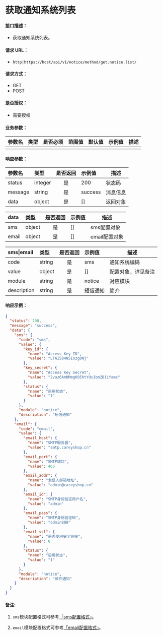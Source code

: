 # 获取通知系统列表

#### 接口描述：
- 获取通知系统列表。

#### 请求 URL：
- `http|https://host/api/v1/notice/method/get.notice.list/`

#### 请求方式：
- GET
- POST

#### 是否授权：
- 需要授权

#### 业务参数：
|参数名|类型|是否必须|范围值|默认值|示例值|描述|
|:----|:---|:---:|:-----|:-----|:-----|-----|
| | | | | | | | |

#### 响应参数：
|参数名|类型|是否返回|示例值|描述|
|:-----|:-----|:---:|:-----|-----|
|status |integer |是 |200 |状态码 |
|message |string |是 |success |消息信息 |
|data |object |是 |[] |返回对象 |

|data|类型|是否返回|示例值|描述|
|:-----|:-----|:---:|:-----|-----|
|sms |object |是 |[] |sms配置对象 |
|email |object |是 |[] |email配置对象 |

|sms&#124;email|类型|是否返回|示例值|描述|
|:-----|:-----|:---:|:-----|-----|
|code |string |是 |sms |通知系统编码 |
|value |object |是 |[] |配置对象，详见备注 |
|module |string |是 |notice |对应模块 |
|description |string |是 |短信通知 |简介 |

#### 响应示例：
```json
{
  "status": 200,
  "message": "success",
  "data": {
    "sms": {
      "code": "sms",
      "value": {
        "key_id": {
          "name": "Access Key ID",
          "value": "LTAIS84N5Iozg0Nj"
        },
        "key_secret": {
          "name": "Access Key Secret",
          "value": "2vaz6AmNMmgKO5htYUs1bm2B1iYams"
        },
        "status": {
          "name": "启用状态",
          "value": "1"
        }
      },
      "module": "notice",
      "description": "短信通知"
    },
    "email": {
      "code": "email",
      "value": {
        "email_host": {
          "name": "SMTP服务器",
          "value": "smtp.careyshop.cn"
        },
        "email_port": {
          "name": "SMTP端口",
          "value": 465
        },
        "email_addr": {
          "name": "发信人邮箱地址",
          "value": "admin@careyshop.cn"
        },
        "email_id": {
          "name": "SMTP身份验证用户名",
          "value": "admin"
        },
        "email_pass": {
          "name": "SMTP身份验证码",
          "value": "admin888"
        },
        "email_ssl": {
          "name": "是否使用安全链接",
          "value": 0
        },
        "status": {
          "name": "启用状态",
          "value": "1"
        }
      },
      "module": "notice",
      "description": "邮件通知"
    }
  }
}
```

#### 备注:
1. `sms`模块配置格式可参考[「sms配置格式」](/api/admin/message/notice/get.notice.item.md#sms配置格式 "「sms配置格式」")。

2. `email`模块配置格式可参考[「email配置格式」](/api/admin/message/notice/get.notice.item.md#email配置格式 "「email配置格式」")。